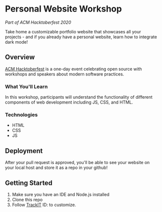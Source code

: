 # Personal Website Workshop
*Part of ACM Hacktoberfest 2020*

Take home a customizable portfolio website that showcases all your projects - and if you already have a personal website, learn how to integrate dark mode! 

## Overview
[ACM Hacktoberfest](https://hacktoberfest.acmutd.co) is a one-day event celebrating open source with workshops
and speakers about modern software practices.

### What You'll Learn
In this workshop, participants will understand the functionality of different components of web development including JS, CSS, and HTML. 

### Technologies
- HTML
- CSS
- JS

## Deployment
After your pull request is approved, you'll be able to see your website on your local host and store it as a repo in your github!

## Getting Started 
1. Make sure you have an IDE and Node.js installed
2. Clone this repo
3. Follow [TrackIT](https://trackit.acmutd.co/) ID: to customize. 
